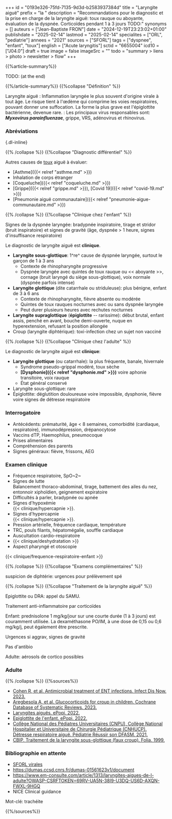 +++
id = "0193e326-75fd-7135-9d3d-b2583937384d"
title = "Laryngite aiguë"
prefix = "la "
description = "Recommandations pour le diagnostic et la prise en charge de la laryngite aiguë: toux rauque ou aboyante, évaluation de la dyspnée. Corticoïdes pendant 1 à 3 jours TODO:"
synonyms = []
auteurs = ["Jean-Baptiste FRON"]
date = "2024-12-19T23:23:02+01:00"
publishdate = "2025-02-14"
lastmod = "2025-02-14"
specialites = ["ORL", "pediatrie"]
annees = "2021"
sources = ["SFORL"]
tags = ["dyspnee", "enfant", "toux"]
english = ["Acute laryngitis"]
sctid = "6655004"
icd10 = ["J04.0"]
draft = true
image = false
imageSrc = ""
todo = "summary > liens > photo > newsletter > flow"
+++

{{%article-summary%}}

TODO: (at the end)

{{%/article-summary%}}
{{%collapse "Définition" %}}

Laryngite aiguë
: Inflammation laryngée le plus souvent d'origine virale à tout âge. Le risque tient à l'œdème qui comprime les voies respiratoires, pouvant donner une suffocation. La forme la plus grave est l'épiglottite bactérienne, devenue rare.
: Les principaux virus responsables sont: ***Myxovirus parainfluenzae***, grippe, VRS, adénovirus et rhinovirus.

### Abréviations


{.dl-inline}

{{% /collapse %}}
{{%collapse "Diagnostic différentiel" %}}

Autres causes de [toux](/tags/toux/) aiguë à évaluer:

- [Asthme]({{< relref "asthme.md" >}})
- Inhalation de corps étranger
- [Coqueluche]({{< relref "coqueluche.md" >}})
- [Grippe]({{< relref "grippe.md" >}}), [Covid 19]({{< relref "covid-19.md" >}})
- [Pneumonie aiguë communautaire]({{< relref "pneumonie-aigue-communautaire.md" >}})

{{% /collapse %}}
{{%collapse "Clinique chez l'enfant" %}}

Signes de la dyspnée laryngée: bradypnée inspiratoire, tirage et stridor (bruit inspiratoire) et signes de gravité (âge, dyspnée > 1 heure, signes d'insuffisance respiratoire)

Le diagnostic de laryngite aiguë est **clinique**.

- **Laryngite sous-glottique**: 1^re^ cause de dyspnée laryngée, surtout le garçon de 1 à 3 ans
  - Contexte de rhinopharyngite progressive
  - Dyspnée laryngée avec quintes de toux rauque ou << aboyante >>, cornage (bruit laryngé du siège sous-glottique), voix normale (dyspnée parfois intense)
- **Laryngite glottique** (dite catarrhale ou striduleuse): plus bénigne, enfant de 3 à 6 ans
  - Contexte de rhinopharyngite, fièvre absente ou modérée
  - Quintes de toux rauques nocturnes avec ou sans dyspnée laryngée
  - Peut durer plusieurs heures avec rechutes nocturnes
- **Laryngite supraglottique** (**épiglottite** -- rarissime): début brutal, enfant assis, penché en avant, bouche demi-ouverte, nuque en hyperextension, refusant la position allongée
- Croup (laryngite diphtérique): toxi-infection chez un sujet non vacciné

{{% /collapse %}}
{{%collapse "Clinique chez l'adulte" %}}

Le diagnostic de laryngite aiguë est **clinique**:

- **Laryngite glottique** (ou catarrhale): la plus fréquente, banale, hivernale
  - Syndrome pseudo-grippal modéré, toux sèche
  - **[Dysphonie]({{< relref "dysphonie.md" >}})** voire aphonie transitoire, voix rauque
  - État général conservé
- Laryngite sous-glottique: rare
- Épiglottite: déglutition douloureuse voire impossible, dysphonie, fièvre voire signes de détresse respiratoire

### Interrogatoire

- Antécédents: prématurité, âge < 8 semaines, comorbidité (cardiaque, respiratoire), immunodépression, drépanocytose
- Vaccins dTP, Haemophilus, pneumocoque
- Prises alimentaires
- Compréhension des parents
- Signes généraux: fièvre, frissons, AEG

### Examen clinique

- Fréquence respiratoire, SpO~2~
- Signes de lutte  
  Balancement thoraco-abdominal, tirage, battement des ailes du nez, entonnoir xiphoïdien, geignement expiratoire
- Difficultés à parler, bradypnée ou apnée
- Signes d'hypoxémie  
  {{< clinique/hypercapnie >}}.
- Signes d'hypercapnie  
  {{< clinique/hypercapnie >}}.
- Pression artérielle, fréquence cardiaque, température
- TRC, pouls filants, hépatomégalie, souffle cardiaque
- Auscultation cardio-respiratoire
- {{< clinique/deshydratation >}}
- Aspect pharyngé et otoscopie

{{< clinique/frequence-respiratoire-enfant >}}

{{% /collapse %}}
{{%collapse "Examens complémentaires" %}}

suspicion de diphtérie: urgences pour prélèvement spé

{{% /collapse %}}
{{%collapse "Traitement de la laryngite aiguë" %}}

Epiglottite ou DRA: appel du SAMU.

Traitement anti-inflammatoire par corticoïdes

Enfant: prednisolone 1 mg/kg/jour sur une courte durée (1 à 3 jours) est couramment utilisée. La dexaméthasone PO/IM, à une dose de 0,15 ou 0,6 mg/kg/j, peut également être prescrite.

Urgences si aggrav, signes de gravité

Pas d'antibio

Adulte: aérosols de cortico possibles

### Adulte



{{% /collapse %}}
{{%sources%}}

- [Cohen R, et al. Antimicrobial treatment of ENT infections. Infect Dis Now. 2023.](https://www.sciencedirect.com/science/article/pii/S2666991923001471)
- [Aregbesola A, et al. Glucocorticoids for croup in children. Cochrane Database of Systematic Reviews. 2023.](https://www.cochrane.org/fr/CD001955/ARI_glucocorticoides-pour-la-laryngite-chez-lenfant)
- [Laryngites aiguës. ePopi. 2022.](https://epopi.fr/?page=fiche&id=340&cat_id=578)
- [Epiglottite de l'enfant. ePopi. 2022.](https://epopi.fr/?page=fiche&id=341&cat_id=579)
- [Collège National des Pédiatres Universitaires (CNPU), Collège National Hospitalier et Universitaire de Chirurgie Pédiatrique (CNHUCP). Détresse respiratoire aiguë. Pédiatrie Réussir son DFASM. 2021.](https://www.pedia-univ.fr/deuxieme-cycle/referentiel/pneumologie-cardiologie/detresse-respiratoire-aigue)
- [CBIP. Traitement de la laryngite sous-glottique (faux croup). Folia. 1999.](https://www.cbip.be/fr/articles/909?folia=829&matches=dur%C3%A9e)

### Bibliographie en attente

- [SFORL virales](https://www.sforl.org/wp-content/uploads/2021/09/Reco-SFORL-Diagnostic-et-ttt-des-infections-virales-en-ORL-15092021_compressed.pdf?tk=66730d82444338dfb7cc51de52338866)
- <https://dumas.ccsd.cnrs.fr/dumas-01561623v1/document>
- <https://www.em-consulte.com/article/1313/laryngites-aigues-de-l-adulte?OWASP-CSRFTOKEN=69RV-UA5N-38I9-U3DQ-US6D-AXQN-FWXL-9HGQ>
- NICE Clinical guidance

Mot-clé: trachéite

{{%/sources%}}
